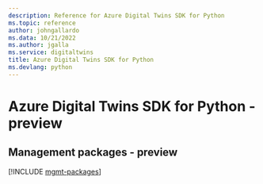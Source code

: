 ```yaml
---
description: Reference for Azure Digital Twins SDK for Python
ms.topic: reference
author: johngallardo
ms.data: 10/21/2022
ms.author: jgalla
ms.service: digitaltwins
title: Azure Digital Twins SDK for Python
ms.devlang: python
---
```

# Azure Digital Twins SDK for Python - preview

## Management packages - preview
[!INCLUDE [mgmt-packages](digital-twins-mgmt-index.md)]
